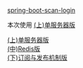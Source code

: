 

<a href="https://github.com/carter659/spring-boot-scan-login" target="_blank">spring-boot-scan-login</a>

本次使用
<a href="http://www.cnblogs.com/GoodHelper/p/8641905.html" target="_blank">(上)单服务器版</a><br>


<a href="http://www.cnblogs.com/GoodHelper/p/8641905.html" target="_blank">(上)单服务器版</a><br>
<a href="http://www.cnblogs.com/GoodHelper/p/8643071.html" target="_blank">(中)Redis版 </a><br>
<a href="http://www.cnblogs.com/GoodHelper/p/8650243.html" target="_blank">(下)订阅与发布机制版 </a><br>

